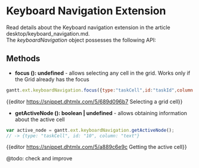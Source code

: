 Keyboard Navigation Extension
==========================

Read details about the Keyboard navigation extension in the article desktop/keyboard_navigation.md. <br>
The *keyboardNavigation* object possesses the following API:

Methods
----------

- <span class=submethod>**focus (): undefined**</span> - allows selecting any cell in the grid. Works only if the Grid already has the focus

~~~js
gantt.ext.keyboardNavigation.focus({type:"taskCell",id:"taskId",column:"columnName"});
~~~

{{editor 	https://snippet.dhtmlx.com/5/689d096b7		Selecting a grid cell}}

- <span class=submethod>**getActiveNode (): boolean | undefined**</span> - allows obtaining information about the active cell

~~~js
var active_node = gantt.ext.keyboardNavigation.getActiveNode();
// -> {type: "taskCell", id: "10", column: "text"}
~~~

{{editor	https://snippet.dhtmlx.com/5/a889c6e9c		Getting the active cell}}

@todo: check and improve